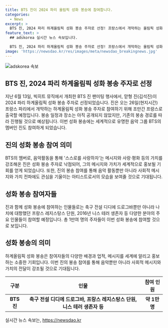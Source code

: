 ```yaml
---
title: BTS 진이 2024 파리 올림픽 성화 봉송에 참여합니다.
categories:
  - News
excerpt: >
  BTS 진, 2024 파리 하계올림픽 성화 봉송 주자로 선정! 프랑스에서 개막하는 올림픽 성화를 전달할 예정으로, 26일 출국 예정. 정확한 일정은 아직 공개되지 않았지만, 그리스에서 출발한 성화는 프랑스로 향하며, 수많은 주요 인물들과 함께 봉송 예정. BTS의 멤버로서 스스로를 사랑하자는 메시지와 사랑·평화의 가치를 강조한 진이 낙점됨.
feature_text: >
  ## adskorea 실시간 뉴스 속보입니다.

  BTS 진, 2024 파리 하계올림픽 성화 봉송 주자로 선정! 프랑스에서 개막하는 올림픽 성화를 전달할 예정으로, 26일 출국 예정. 정확한 일정은 아직 공개되지 않았지만, 그리스에서 출발한 성화는 프랑스로 향하며, 수많은 주요 인물들과 함께 봉송 예정. BTS의 멤버로서 스스로를 사랑하자는 메시지와 사랑·평화의 가치를 강조한 진이 낙점됨.
image: 'https://newsdao.kr/res/images/meta/newsdao_breakingnews.jpg'
---
```


<p><img src="https://newsdao.kr/res/images/meta/newsdao_breakingnews.jpg" alt="adskorea 속보" /></p>

<h2 data-ke-size="size26">BTS 진, 2024 파리 하계올림픽 성화 봉송 주자로 선정</h2>

<p data-ke-size="size16">지난 6월 13일, 빅히트 뮤직에서 개최한 BTS 진 팬미팅 행사에서, 맏형 진(김석진)이 2024 파리 하계올림픽 성화 봉송 주자로 선정되었습니다. 진은 오는 26일(현지시간) 프랑스 파리에서 개막하는 하계올림픽 성화 봉송 주자로 참여하기 위해 조만간 프랑스로 출국할 예정입니다. 봉송 일정과 장소는 아직 공개되지 않았지만, 기존의 봉송 경로를 따라 진행될 것으로 예상됩니다. 이번 성화 봉송에는 세계적으로 유명한 음악 그룹 BTS의 멤버인 진도 참여하게 되었습니다. </p>

<h2 data-ke-size="size26">진의 성화 봉송 참여 의미</h2>

<p data-ke-size="size16">BTS의 멤버로, 음악활동을 통해 '스스로를 사랑하자'는 메시지와 사랑·평화 등의 가치를 강조해온 진은 성화 봉송 주자로 낙점되어, 그의 메시지와 가치가 세계적으로 홍보될 기회를 얻게 되었습니다. 또한, 진의 봉송 참여를 통해 음악 활동뿐만 아니라 사회적 메시지와 가치 전파에도 관심을 기울이는 아티스트로서의 모습을 보여줄 것으로 기대됩니다.</p>

<h2 data-ke-size="size26">성화 봉송 참여자들</h2>

<p data-ke-size="size16">진과 함께 성화 봉송에 참여하는 인물들로는 축구 전설 디디에 드로그바뿐만 아니라 나치에 대항했던 프랑스 레지스탕스 단원, 2016년 니스 테러 생존자 등 다양한 분야의 주요 인물들이 참여할 예정입니다. 총 1만여 명의 주자들이 이번 성화 봉송에 참여할 것으로 보입니다. </p>

<h2 data-ke-size="size26">성화 봉송의 의미</h2>

<p data-ke-size="size16">하계올림픽 성화 봉송은 참여자들의 다양한 배경과 업적, 메시지를 세계에 알리고 홍보하는 소중한 기회입니다. 이번 진의 봉송 참여를 통해 음악뿐만 아니라 사회적 메시지와 가치의 전달이 강조될 것으로 기대됩니다. </p>

<table>
    <thead>
        <tr>
            <th>구분</th>
            <th>인물</th>
            <th>참여 인원</th>
        </tr>
    </thead>
    <tbody>
        <tr>
            <td style="text-align: center; height: 17px;"><b>BTS 진</b></td>
            <td style="text-align: center; height: 17px;"><b>축구 전설 디디에 드로그바, 프랑스 레지스탕스 단원, 니스 테러 생존자 등</b></td>
            <td style="text-align: center; height: 17px;"><b>약 1만 명</b></td>
        </tr>
    </tbody>
</table>
실시간 뉴스 속보는, <a href="https://newsdao.kr" rel="dofollow">https://newsdao.kr</a>


